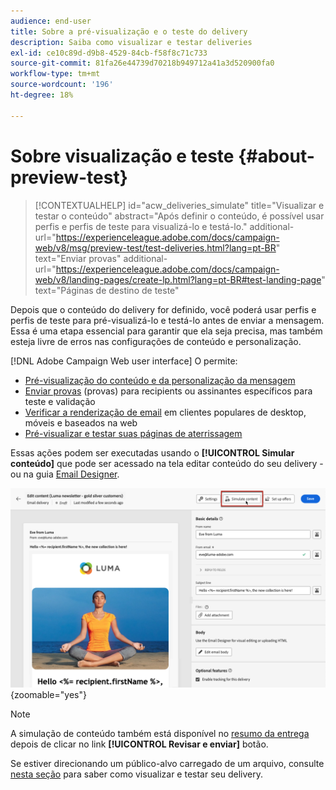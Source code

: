 ```yaml
---
audience: end-user
title: Sobre a pré-visualização e o teste do delivery
description: Saiba como visualizar e testar deliveries
exl-id: ce10c89d-d9b8-4529-84cb-f58f8c71c733
source-git-commit: 81fa26e44739d70218b949712a41a3d520900fa0
workflow-type: tm+mt
source-wordcount: '196'
ht-degree: 18%

---
```


# Sobre visualização e teste {#about-preview-test}

>[!CONTEXTUALHELP]
>id="acw_deliveries_simulate"
>title="Visualizar e testar o conteúdo"
>abstract="Após definir o conteúdo, é possível usar perfis e perfis de teste para visualizá-lo e testá-lo."
>additional-url="https://experienceleague.adobe.com/docs/campaign-web/v8/msg/preview-test/test-deliveries.html?lang=pt-BR" text="Enviar provas"
>additional-url="https://experienceleague.adobe.com/docs/campaign-web/v8/landing-pages/create-lp.html?lang=pt-BR#test-landing-page" text="Páginas de destino de teste"

Depois que o conteúdo do delivery for definido, você poderá usar perfis e perfis de teste para pré-visualizá-lo e testá-lo antes de enviar a mensagem. Essa é uma etapa essencial para garantir que ela seja precisa, mas também esteja livre de erros nas configurações de conteúdo e personalização.

[!DNL Adobe Campaign Web user interface] O permite:

* [Pré-visualização do conteúdo e da personalização da mensagem](preview-content.md)
* [Enviar provas](test-deliveries.md) (provas) para recipients ou assinantes específicos para teste e validação
* [Verificar a renderização de email](email-rendering.md) em clientes populares de desktop, móveis e baseados na web
* [Pré-visualizar e testar suas páginas de aterrissagem](../landing-pages/create-lp.md#test-landing-page)

Essas ações podem ser executadas usando o **[!UICONTROL Simular conteúdo]** que pode ser acessado na tela editar conteúdo do seu delivery - ou na guia [Email Designer](../email/get-started-email-designer.md).

![](assets/simulate-button.png){zoomable=&quot;yes&quot;}

>[!NOTE]
>
>A simulação de conteúdo também está disponível no [resumo da entrega](../monitor/prepare-send.md) depois de clicar no link **[!UICONTROL Revisar e enviar]** botão.
>
>Se estiver direcionando um público-alvo carregado de um arquivo, consulte [nesta seção](../audience/file-audience.md#preview--test-your-email-test) para saber como visualizar e testar seu delivery.
